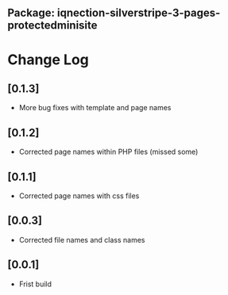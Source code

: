 ## Package: iqnection-silverstripe-3-pages-protectedminisite
# Change Log


## [0.1.3]
- More bug fixes with template and page names

## [0.1.2]
- Corrected page names within PHP files (missed some)

## [0.1.1]
- Corrected page names with css files

## [0.0.3]
- Corrected file names and class names

## [0.0.1]
- Frist build